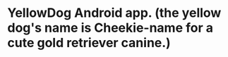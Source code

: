 # YellowDog Android app.  (the yellow dog's name is Cheekie-name for a cute gold retriever canine.)
